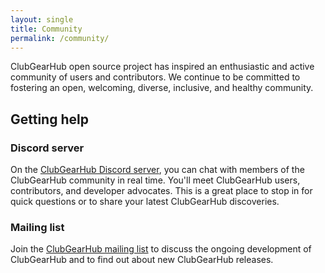```yaml
---
layout: single
title: Community
permalink: /community/
---
```


ClubGearHub open source project has inspired an enthusiastic and active community of users and contributors. We continue to be committed to fostering an open, welcoming, diverse, inclusive, and healthy community.

## Getting help

### Discord server
On the [ClubGearHub Discord server](), you can chat with members of the ClubGearHub community in real time. You'll meet ClubGearHub users, contributors, and developer advocates. This is a great place to stop in for quick questions or to share your latest ClubGearHub discoveries.

### Mailing list
Join the [ClubGearHub mailing list](https://groups.google.com/g/clubgearhub/members) to discuss the ongoing development of ClubGearHub and to find out about new ClubGearHub releases.